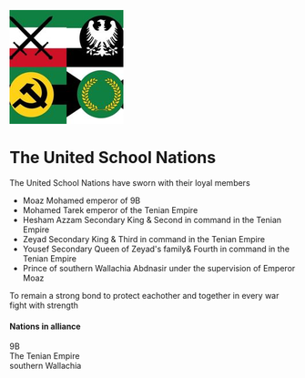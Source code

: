 ![logo][USN logo]
# The United School Nations
The United School Nations have sworn with their loyal members 
 - Moaz Mohamed emperor of 9B 
 - Mohamed Tarek emperor of the Tenian Empire 
 - Hesham Azzam Secondary King & Second in command in the Tenian Empire
 - Zeyad Secondary King & Third in command in the Tenian Empire
 - Yousef Secondary Queen of Zeyad's family& Fourth in command in the Tenian Empire
 - Prince of southern Wallachia Abdnasir under the supervision of Emperor Moaz 

To remain a strong bond to protect eachother and together in every war fight with strength

#### Nations in alliance
9B  
The Tenian Empire  
southern Wallachia  

[USN logo]: USN-logo-temp-200px.jpg